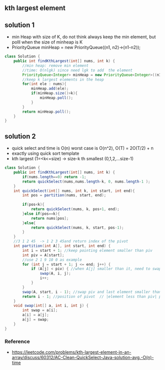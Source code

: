 ## kth largest element

## solution 1
- min Heap with size of K, do not think always keep the min element, but polll when the size of minheap is K
- PriorityQueue<Integer> minHeap = new PriorityQueue<Integer>((n1, n2)->(n1-n2));

```java
class Solution {
    public int findKthLargest(int[] nums, int k) {
        //min heap: remove min element
        //time: O(nlgk) since need lgk to add  the element
        PriorityQueue<Integer> minHeap = new PriorityQueue<Integer>((n1, n2)-> n1-n2);
        //keep k largest elements in the heap
        for(int ele : nums){
            minHeap.add(ele);
            if(minHeap.size()>k){
                minHeap.poll();
            }
        }
        return minHeap.poll();
    }
}
```

## solution 2
- quick select and time is O(n) worst case is O(n^2), O(T) = 2O(T/2) + n
- exactly using quick sort template
- kth largest (1=<k<=size) -> size-k th smallest (0,1,2,...size-1)
```java
class Solution {
    public int findKthLargest(int[] nums, int k) {
        if(nums.length==0) return -1;
        return quickSelect(nums,nums.length-k, 0, nums.length-1 );
    }
    int quickSelect(int[] nums, int k, int start, int end){
        int pos = partition(nums, start, end);
        
        if(pos<k){
            return quickSelect(nums, k, pos+1, end);
        }else if(pos==k){
            return nums[pos];
        }else{
            return quickSelect(nums, k, start, pos-1);
        }
    }
    //3 1 2 45  -> 1 2 3 45and return index of the pivot
    int partition(int A[], int start, int end) {
        int i = start + 1; //keep pointing element smaller than piv
        int piv = A[start];
        //use 2 1 9 10 0 as example
        for (int j = start + 1; j <= end; j++) {
            if (A[j] < piv) { //when A[j] smaller than it, need to swap i and j
                swap(A, i, j);
                i++;
            }
        }
        swap(A, start, i - 1); //swap piv and last element smaller than pivot
        return i - 1; //position of pivot  // |element less than piv| piv |ele greater than piv|
    }
    void swap(int[] a, int i, int j) {
        int swap = a[i];
        a[i] = a[j];
        a[j] = swap;
    }
}
```
### Reference
- https://leetcode.com/problems/kth-largest-element-in-an-array/discuss/60312/AC-Clean-QuickSelect-Java-solution-avg.-O(n)-time
